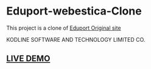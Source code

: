# Eduport-webestica-Clone

This project is  a clone of [Eduport Original site](https://eduport.webestica.com/) 

KODLINE SOFTWARE AND TECHNOLOGY LIMITED CO.

## [LIVE DEMO](http://eduportdotwebestica.farukaydogan.com)
